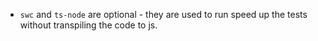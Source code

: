 
- `swc` and `ts-node` are optional - they are used to run speed up the tests without transpiling the code to js.